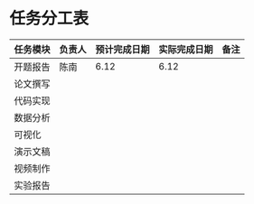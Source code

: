 # 任务分工表

| 任务模块 | 负责人 | 预计完成日期 | 实际完成日期 | 备注 |
|---|---|---|---|---|
| 开题报告 |陈南 |6.12 |6.12 | |
| 论文撰写 | | | | |
| 代码实现 | | | | |
| 数据分析 | | | | |
| 可视化 | | | | |
| 演示文稿 | | | | |
| 视频制作 | | | | |
| 实验报告 | | | | |
